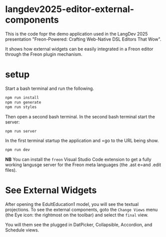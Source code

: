 # langdev2025-editor-external-components
This is the code fopr the demo application used in the LangDev 2025 presentation "Freon-Powered: Crafting Web-Native DSL Editors That Wow".

It shows how external widgets can be easily integrated in a Freon editor through the Freon plugin mechanism.


# setup
Start a bash terminal and run the following.

```bash
npm run install
npm run generate
npm run styles
```

Then open a second bash terminal.
In the second bash terminal start the server:

```bash
npm run server
```

In the first terminal startup the application and =go to the URL being show.

```bash
npm run dev
```

**NB** You can install the `freon` Visual Studio Code extension to get a fully working langusge server for the Freon meta languages (the .ast e=and .edit files).

# See External Widgets
After opening the EdultEducation1 model, you will see the textual projections.
To see the external components, goto the `Change Views` menu (the Eye icon: the rightmost on the toolbar)
and select the `final` view.

You will them see the plugged in DatPicker, Collapsible, Accordion, and Schedule views.
